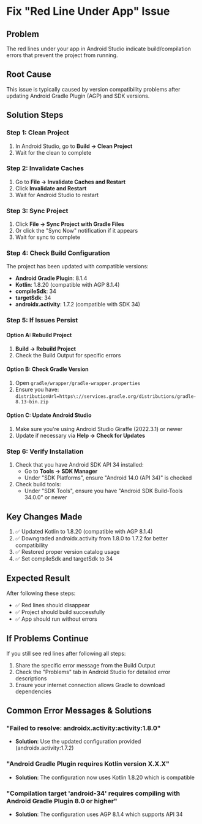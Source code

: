 # Fix "Red Line Under App" Issue

## Problem
The red lines under your app in Android Studio indicate build/compilation errors that prevent the project from running.

## Root Cause
This issue is typically caused by version compatibility problems after updating Android Gradle Plugin (AGP) and SDK versions.

## Solution Steps

### Step 1: Clean Project
1. In Android Studio, go to **Build → Clean Project**
2. Wait for the clean to complete

### Step 2: Invalidate Caches
1. Go to **File → Invalidate Caches and Restart**
2. Click **Invalidate and Restart**
3. Wait for Android Studio to restart

### Step 3: Sync Project
1. Click **File → Sync Project with Gradle Files**
2. Or click the "Sync Now" notification if it appears
3. Wait for sync to complete

### Step 4: Check Build Configuration
The project has been updated with compatible versions:
- **Android Gradle Plugin**: 8.1.4
- **Kotlin**: 1.8.20 (compatible with AGP 8.1.4)
- **compileSdk**: 34
- **targetSdk**: 34
- **androidx.activity**: 1.7.2 (compatible with SDK 34)

### Step 5: If Issues Persist

#### Option A: Rebuild Project
1. **Build → Rebuild Project**
2. Check the Build Output for specific errors

#### Option B: Check Gradle Version
1. Open `gradle/wrapper/gradle-wrapper.properties`
2. Ensure you have: `distributionUrl=https\://services.gradle.org/distributions/gradle-8.13-bin.zip`

#### Option C: Update Android Studio
1. Make sure you're using Android Studio Giraffe (2022.3.1) or newer
2. Update if necessary via **Help → Check for Updates**

### Step 6: Verify Installation
1. Check that you have Android SDK API 34 installed:
   - Go to **Tools → SDK Manager**
   - Under "SDK Platforms", ensure "Android 14.0 (API 34)" is checked
2. Check build tools:
   - Under "SDK Tools", ensure you have "Android SDK Build-Tools 34.0.0" or newer

## Key Changes Made
1. ✅ Updated Kotlin to 1.8.20 (compatible with AGP 8.1.4)
2. ✅ Downgraded androidx.activity from 1.8.0 to 1.7.2 for better compatibility
3. ✅ Restored proper version catalog usage
4. ✅ Set compileSdk and targetSdk to 34

## Expected Result
After following these steps:
- ✅ Red lines should disappear
- ✅ Project should build successfully
- ✅ App should run without errors

## If Problems Continue
If you still see red lines after following all steps:
1. Share the specific error message from the Build Output
2. Check the "Problems" tab in Android Studio for detailed error descriptions
3. Ensure your internet connection allows Gradle to download dependencies

## Common Error Messages & Solutions

### "Failed to resolve: androidx.activity:activity:1.8.0"
- **Solution**: Use the updated configuration provided (androidx.activity:1.7.2)

### "Android Gradle Plugin requires Kotlin version X.X.X"
- **Solution**: The configuration now uses Kotlin 1.8.20 which is compatible

### "Compilation target 'android-34' requires compiling with Android Gradle Plugin 8.0 or higher"
- **Solution**: The configuration uses AGP 8.1.4 which supports API 34